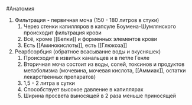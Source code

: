 #Анатомия 
1. Фильтрация - первичная моча (150 - 180 литров в стуки)
	1. Через стенки капилляров в капсуле Боумена-Шумлянского происходит фильтрация крови
	2. Всё, кроме [[Белки]] и форменных элементов крови
	3. Есть [[Аминокислоты]], есть [[Глюкоза]]
2. Реарбсорбция (обратное всасывание воды и вкусняшек)
	1. Происходит в извитых канальцев и в петле Генле
	2. Вторичная моча состоит из воды, солей, токсинов и продуктов метаболизма (мочевина, мочевая кислота, [[Аммиак]], остатки лекарственных препаратов)
	3. 1,5 - 2 литра в сутки
	4. Способствует высокое давление в капиллярах
	5. Ширина просвета выносящей в 2 раза меньше приносящей